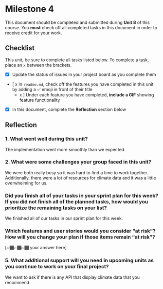 # Milestone 4

This document should be completed and submitted during **Unit 8** of this course. You **must** check off all completed tasks in this document in order to receive credit for your work.

## Checklist

This unit, be sure to complete all tasks listed below. To complete a task, place an `x` between the brackets.

- [x] Update the status of issues in your project board as you complete them
- [ x In `readme.md`, check off the features you have completed in this unit by adding a ✅ emoji in front of their title
  - x ] Under each feature you have completed, **include a GIF** showing feature functionality
- [x] In this document, complete the **Reflection** section below

## Reflection

### 1. What went well during this unit?

The implementation went more smoothly than we expected.

### 2. What were some challenges your group faced in this unit?

We were both really busy so it was hard to find a time to work together. Additionally, there were a lot of resources for climate data and it was a little overwhelming for us.

### Did you finish all of your tasks in your sprint plan for this week? If you did not finish all of the planned tasks, how would you prioritize the remaining tasks on your list?

We finished all of our tasks in our sprint plan for this week.

### Which features and user stories would you consider “at risk”? How will you change your plan if those items remain “at risk”?

[👉🏾👉🏾👉🏾 your answer here]

### 5. What additional support will you need in upcoming units as you continue to work on your final project?

We want to ask if there is any API that display climate data that you recommend.
